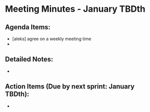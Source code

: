 # Meeting Minutes - January TBDth

## Agenda Items:
- [aleks] agree on a weekly meeting time
- 

## Detailed Notes:
- 

## Action Items (Due by next sprint: January TBDth):
- 
